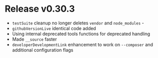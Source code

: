 # Release v0.30.3

- `testSuite` cleanup no longer deletes `vendor` and `node_modules` - 
- `githubVersionLive` identical code added 
- Using internal deprecated tools functions for deprecated handling
- Made `__source` faster 
- `developerDevelopmentLink` enhancement to work on `--composer` and additional configuration flags
